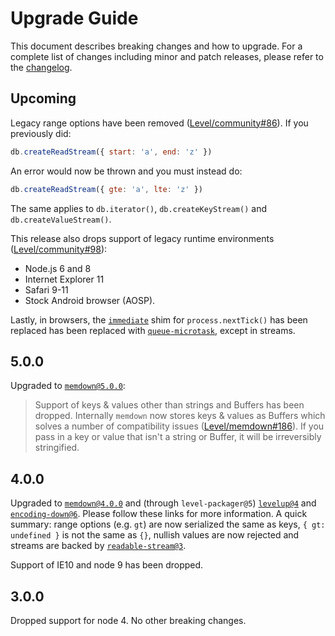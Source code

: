 # Upgrade Guide

This document describes breaking changes and how to upgrade. For a complete list of changes including minor and patch releases, please refer to the [changelog](CHANGELOG.md).

## Upcoming

Legacy range options have been removed ([Level/community#86](https://github.com/Level/community/issues/86)). If you previously did:

```js
db.createReadStream({ start: 'a', end: 'z' })
```

An error would now be thrown and you must instead do:

```js
db.createReadStream({ gte: 'a', lte: 'z' })
```

The same applies to `db.iterator()`, `db.createKeyStream()` and `db.createValueStream()`.

This release also drops support of legacy runtime environments ([Level/community#98](https://github.com/Level/community/issues/98)):

- Node.js 6 and 8
- Internet Explorer 11
- Safari 9-11
- Stock Android browser (AOSP).

Lastly, in browsers, the [`immediate`](https://github.com/calvinmetcalf/immediate) shim for `process.nextTick()` has been replaced has been replaced with [`queue-microtask`](https://github.com/feross/queue-microtask), except in streams.

## 5.0.0

Upgraded to [`memdown@5.0.0`](https://github.com/Level/memdown/blob/v5.0.0/UPGRADING.md#v5):

> Support of keys & values other than strings and Buffers has been dropped. Internally `memdown` now stores keys & values as Buffers which solves a number of compatibility issues ([Level/memdown#186](https://github.com/Level/memdown/issues/186)). If you pass in a key or value that isn't a string or Buffer, it will be irreversibly stringified.

## 4.0.0

Upgraded to [`memdown@4.0.0`](https://github.com/Level/memdown/blob/v4.0.0/UPGRADING.md#v4) and (through `level-packager@5`) [`levelup@4`](https://github.com/Level/levelup/blob/v4.0.0/UPGRADING.md#v4) and [`encoding-down@6`](https://github.com/Level/encoding-down/blob/v6.0.0/UPGRADING.md#v6). Please follow these links for more information. A quick summary: range options (e.g. `gt`) are now serialized the same as keys, `{ gt: undefined }` is not the same as `{}`, nullish values are now rejected and streams are backed by [`readable-stream@3`](https://github.com/nodejs/readable-stream#version-3xx).

Support of IE10 and node 9 has been dropped.

## 3.0.0

Dropped support for node 4. No other breaking changes.
